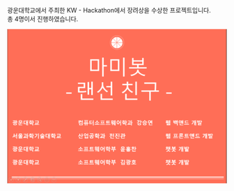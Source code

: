 광운대학교에서 주최한 KW - Hackathon에서 장려상을 수상한 프로젝트입니다.<br>
총 4명이서 진행하였습니다.


![소개 이미지](img/introduction.png)
